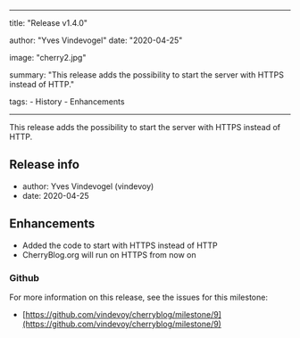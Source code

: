 ---

title: "Release v1.4.0"

author: "Yves Vindevogel"
date: "2020-04-25"

image: "cherry2.jpg"

summary: "This release adds the possibility to start the server with HTTPS instead of HTTP."

tags:
    - History
    - Enhancements

----------

This release adds the possibility to start the server with HTTPS instead of HTTP.

## Release info

- author: Yves Vindevogel (vindevoy)
- date: 2020-04-25

## Enhancements

- Added the code to start with HTTPS instead of HTTP
- CherryBlog.org will run on HTTPS from now on

### Github 

For more information on this release, see the issues for this milestone:

- [https://github.com/vindevoy/cherryblog/milestone/9](https://github.com/vindevoy/cherryblog/milestone/9)